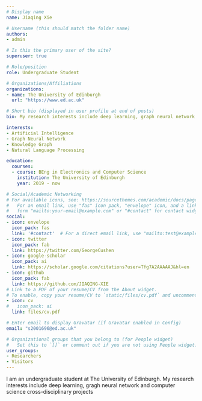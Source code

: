 ```yaml
---
# Display name
name: Jiaqing Xie

# Username (this should match the folder name)
authors:
- admin

# Is this the primary user of the site?
superuser: true

# Role/position
role: Undergraduate Student

# Organizations/Affiliations
organizations:
- name: The University of Edinburgh
  url: "https://www.ed.ac.uk"

# Short bio (displayed in user profile at end of posts)
bio: My research interests include deep learning, graph neural network and computer science cross-disciplinary subjects.

interests:
- Artificial Intelligence
- Graph Neural Network
- Knowledge Graph
- Natural Language Processing

education:
  courses:
  - course: BEng in Electronics and Computer Science
    institution: The University of Edinburgh
    year: 2019 - now

# Social/Academic Networking
# For available icons, see: https://sourcethemes.com/academic/docs/page-builder/#icons
#   For an email link, use "fas" icon pack, "envelope" icon, and a link in the
#   form "mailto:your-email@example.com" or "#contact" for contact widget.
social:
- icon: envelope
  icon_pack: fas
  link: '#contact'  # For a direct email link, use "mailto:test@example.org".
- icon: twitter
  icon_pack: fab
  link: https://twitter.com/GeorgeCushen
- icon: google-scholar
  icon_pack: ai
  link: https://scholar.google.com/citations?user=Tfg7A2AAAAAJ&hl=en
- icon: github
  icon_pack: fab
  link: https://github.com/JIAQING-XIE
# Link to a PDF of your resume/CV from the About widget.
# To enable, copy your resume/CV to `static/files/cv.pdf` and uncomment the lines below.
- icon: cv
#   icon_pack: ai
  link: files/cv.pdf

# Enter email to display Gravatar (if Gravatar enabled in Config)
email: "s2001696@ed.ac.uk"

# Organizational groups that you belong to (for People widget)
#   Set this to `[]` or comment out if you are not using People widget.
user_groups:
- Researchers
- Visitors
---
```


I am an undergraduate student at The University of Edinburgh. My research interests include deep learning, gragh neural network and computer science cross-disciplinary projects
